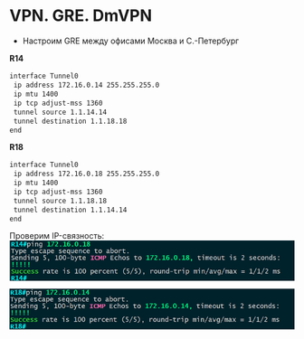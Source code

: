 # VPN. GRE. DmVPN

  * Настроим GRE между офисами Москва и С.-Петербург

**R14**
```
interface Tunnel0
 ip address 172.16.0.14 255.255.255.0
 ip mtu 1400
 ip tcp adjust-mss 1360
 tunnel source 1.1.14.14
 tunnel destination 1.1.18.18
end
```

**R18**
```
interface Tunnel0
 ip address 172.16.0.18 255.255.255.0
 ip mtu 1400
 ip tcp adjust-mss 1360
 tunnel source 1.1.18.18
 tunnel destination 1.1.14.14
end
```
Проверим IP-связность:  
![](https://github.com/devops-user/otus/blob/main/homeworks_prof/homework_36/images/gre.png)
